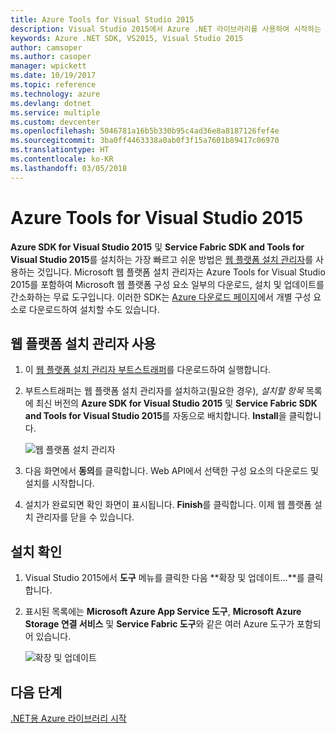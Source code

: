 ```yaml
---
title: Azure Tools for Visual Studio 2015
description: Visual Studio 2015에서 Azure .NET 라이브러리를 사용하여 시작하는 도구를 가져옵니다.
keywords: Azure .NET SDK, VS2015, Visual Studio 2015
author: camsoper
ms.author: casoper
manager: wpickett
ms.date: 10/19/2017
ms.topic: reference
ms.technology: azure
ms.devlang: dotnet
ms.service: multiple
ms.custom: devcenter
ms.openlocfilehash: 5046781a16b5b330b95c4ad36e8a8187126fef4e
ms.sourcegitcommit: 3ba0ff4463338a0ab0f3f15a7601b89417c06970
ms.translationtype: HT
ms.contentlocale: ko-KR
ms.lasthandoff: 03/05/2018
---
```

# <a name="azure-tools-for-visual-studio-2015"></a>Azure Tools for Visual Studio 2015

**Azure SDK for Visual Studio 2015** 및 **Service Fabric SDK and Tools for Visual Studio 2015**를 설치하는 가장 빠르고 쉬운 방법은 [웹 플랫폼 설치 관리자](https://www.microsoft.com/web/downloads/platform.aspx)를 사용하는 것입니다.  Microsoft 웹 플랫폼 설치 관리자는 Azure Tools for Visual Studio 2015를 포함하여 Microsoft 웹 플랫폼 구성 요소 일부의 다운로드, 설치 및 업데이트를 간소화하는 무료 도구입니다.  이러한 SDK는 [Azure 다운로드 페이지](https://azure.microsoft.com/downloads/)에서 개별 구성 요소로 다운로드하여 설치할 수도 있습니다. 

## <a name="using-the-web-platform-installer"></a>웹 플랫폼 설치 관리자 사용

1. 이 [웹 플랫폼 설치 관리자 부트스트래퍼](https://www.microsoft.com/web/handlers/webpi.ashx?command=getinstallerredirect&appid=VWDOrVs2015AzurePack;MicrosoftAzure-ServiceFabric-VS2015)를 다운로드하여 실행합니다.  

2. 부트스트래퍼는 웹 플랫폼 설치 관리자를 설치하고(필요한 경우), *설치할 항목* 목록에 최신 버전의 **Azure SDK for Visual Studio 2015** 및 **Service Fabric SDK and Tools for Visual Studio 2015**를 자동으로 배치합니다.  **Install**을 클릭합니다.

    ![웹 플랫폼 설치 관리자](media/dotnet-sdk-vs2015-install/webpi.png)

3. 다음 화면에서 **동의**를 클릭합니다.  Web API에서 선택한 구성 요소의 다운로드 및 설치를 시작합니다.

4. 설치가 완료되면 확인 화면이 표시됩니다.  **Finish**를 클릭합니다.  이제 웹 플랫폼 설치 관리자를 닫을 수 있습니다.

## <a name="verifying-the-installation"></a>설치 확인

1. Visual Studio 2015에서 **도구** 메뉴를 클릭한 다음 **확장 및 업데이트...**를 클릭합니다.

2. 표시된 목록에는 **Microsoft Azure App Service 도구**, **Microsoft Azure Storage 연결 서비스** 및 **Service Fabric 도구**와 같은 여러 Azure 도구가 포함되어 있습니다.

    ![확장 및 업데이트](media\dotnet-sdk-vs2015-install\ext-tools.png)

## <a name="next-steps"></a>다음 단계

[.NET용 Azure 라이브러리 시작](dotnet-sdk-azure-get-started.md)
